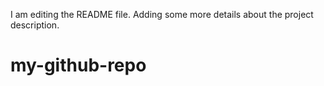 I am editing the README file. Adding some more details about the project description.
# my-github-repo
